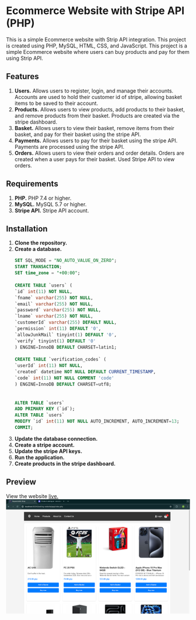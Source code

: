 # Ecommerce Website with Stripe API (PHP)

This is a simple Ecommerce website with Strip API integration. This project is created using PHP, MySQL, HTML, CSS, and JavaScript. This project is a simple Ecommerce website where users can buy products and pay for them using Strip API.

## Features
1. **Users.** Allows users to register, login, and manage their accounts. Accounts are used to hold their customer id of stripe, allowing basket items to be saved to their account.
2. **Products.** Allows users to view products, add products to their basket, and remove products from their basket. Products are created via the stripe dashboard.
3. **Basket.** Allows users to view their basket, remove items from their basket, and pay for their basket using the stripe API.
4. **Payments.** Allows users to pay for their basket using the stripe API. Payments are processed using the stripe API.
5. **Orders.** Allows users to view their orders and order details. Orders are created when a user pays for their basket. Used Stripe API to view orders.

## Requirements
1. **PHP.** PHP 7.4 or higher.
2. **MySQL.** MySQL 5.7 or higher.
3. **Stripe API.** Stripe API account.

## Installation
1. **Clone the repository.**
2. **Create a database.**
    ```sql
   SET SQL_MODE = "NO_AUTO_VALUE_ON_ZERO";
    START TRANSACTION;
    SET time_zone = "+00:00";
    
    CREATE TABLE `users` (
    `id` int(11) NOT NULL,
    `fname` varchar(255) NOT NULL,
    `email` varchar(255) NOT NULL,
    `password` varchar(255) NOT NULL,
    `lname` varchar(255) NOT NULL,
    `customerId` varchar(255) DEFAULT NULL,
    `permission` int(11) DEFAULT '0',
    `allowJunkMail` tinyint(1) DEFAULT '0',
    `verify` tinyint(1) DEFAULT '0'
    ) ENGINE=InnoDB DEFAULT CHARSET=latin1;
    
    CREATE TABLE `verification_codes` (
    `userId` int(11) NOT NULL,
    `created` datetime NOT NULL DEFAULT CURRENT_TIMESTAMP,
    `code` int(11) NOT NULL COMMENT 'code'
    ) ENGINE=InnoDB DEFAULT CHARSET=utf8;
    
    
    ALTER TABLE `users`
    ADD PRIMARY KEY (`id`);
    ALTER TABLE `users`
    MODIFY `id` int(11) NOT NULL AUTO_INCREMENT, AUTO_INCREMENT=13;
    COMMIT;
    ```
3. **Update the database connection.**
4. **Create a stripe account.**
5. **Update the stripe API keys.**
6. **Run the application.**
7. **Create products in the stripe dashboard.**

## Preview
View the website [live.![img.png](img.png)](https://selling-website.rayaanuddin.co.uk/)
